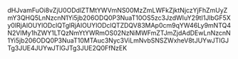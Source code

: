 dHJvamFuOi8vZjU0ODdlZTMtYWVmNS00MzZmLWFkZjktNjczYjFhZmUyZmY3QHQ5LnNzcnN1Yi5jb206ODQ0P3NuaT10OS5zc3JzdWIuY29tI1JlbGF5Xy0lRjAlOUYlODclQTglRjAlOUYlODclQTZDQV83MAp0cm9qYW46Ly9mNTQ4N2VlMy1hZWY1LTQzNmYtYWRmOS02NzNiMWFmZTJmZjdAdDEwLnNzcnN1Yi5jb206ODQ0P3NuaT10MTAuc3Nyc3ViLmNvbSNSZWxheV8tJUYwJTlGJTg3JUE4JUYwJTlGJTg3JUE2Q0FfNzEK